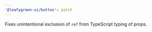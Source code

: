 ```yaml
---
'@leafygreen-ui/button': patch
---
```


Fixes unintentional exclusion of `ref` from TypeScript typing of props.
